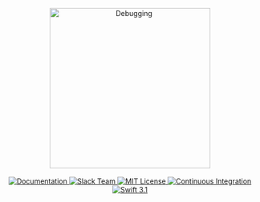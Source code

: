 <p align="center">
    <img src="https://cloud.githubusercontent.com/assets/1977704/25427559/46489b68-2a73-11e7-9a48-4c4ae6002fad.png" width="320" alt="Debugging">
    <br>
    <br>
    <a href="http://docs.vapor.codes/2.0/debugging/package">
        <img src="http://img.shields.io/badge/read_the-docs-92A8D1.svg" alt="Documentation">
    </a>
    <a href="http://vapor.team">
        <img src="http://vapor.team/badge.svg" alt="Slack Team">
    </a>
    <a href="LICENSE">
        <img src="http://img.shields.io/badge/license-MIT-brightgreen.svg" alt="MIT License">
    </a>
    <a href="https://circleci.com/gh/vapor/debugging">
        <img src="https://circleci.com/gh/vapor/debugging.svg?style=shield" alt="Continuous Integration">
    </a>
    <a href="https://swift.org">
        <img src="http://img.shields.io/badge/swift-3.1-brightgreen.svg" alt="Swift 3.1">
    </a>
</center>
